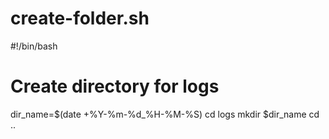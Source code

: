 # create-folder.sh
#!/bin/bash
# Create directory for logs
dir_name=$(date +%Y-%m-%d_%H-%M-%S)
cd logs
mkdir $dir_name
cd ..
